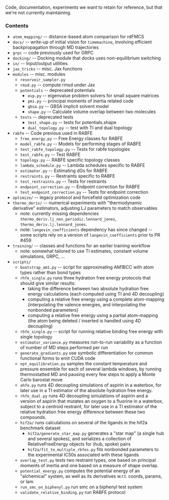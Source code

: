 Code, documentation, experiments we want to retain for reference, but that we're not currently maintaining.

### Contents
* `atom_mapping/` -- distance-based atom comparison for rdFMCS
* `docs/` -- write-up of initial vision for `timemachine`, involving efficient backpropagation through MD trajectories
* `grpc` -- code previously used for GRPC
* `docking/` -- Docking module that docks uses non-equilibrium switching
* `io/` -- Input/output utilities
* `jax_tricks` -- misc. Jax functions
* `modules` -- misc. modules
   * `reservoir_sampler.py`
   * `rmsd.py` -- compute rmsd under Jax
   * `potentials` -- deprecated potentials
     * `evp.py` -- eigenvalue problem solvers for small square matrices
     * `pmi.py` -- principal moments of inertia related code
     * `gbsa.py` -- GBSA implicit solvent model
     * `shape.py` -- Calculate volume overlap between two molecules
   * `tests` -- deprecated tests
     * `test_shape.py` -- tests for potentials.shape
     * `dual_topology.py` -- test with TI and dual topology
* `rabfe` -- Code previous used in RABFE
   * `free_energy.py` -- Free Energy classes for RABFE
   * `model_rabfe.py` -- Models for performing stages of RABFE
   * `test_rabfe_topology.py` -- Tests for rabfe topologies
   * `test_rabfe.py` -- Test RABFE
   * `topology.py` -- RABFE specific topology classes
   * `lambda_schedule.py` -- Lambda schedules specific to RABFE
   * `estimator.py` -- Estimating dGs for RABFE
   * `restraints.py` -- Restraints specific to RABFE
   * `test_restraints.py` -- Tests for restraints
   * `endpoint_correction.py` -- Endpoint correction for RABFE
   * `test_endpoint_correction.py` -- Tests for endpoint correction
* `optimize/` -- legacy protocol and forcefield optimization code
* `thermo_deriv/` -- numerical experiments with "thermodynamic derivative" estimators, adjusting LJ parameters to match observables
    * note: currently missing dependencies `thermo_deriv.lj_non_periodic.lennard_jones`, `thermo_deriv.lj.lennard_jones`.
    * note: `langevin_coefficients` dependency has since changed -- some scripts rely on a version of `langevin_coefficients` prior to PR #459
* `training/` -- classes and functions for an earlier training workflow
    * note: somewhat tailored to use TI estimates, constant volume simulations, GRPC, ...
* `scripts/`
  * `bootstrap_am1.py` -- script for approximating AM1BCC with atom types rather than bond types
  * `rhfe_single.py` runs three hydration free energy protocols that should give similar results:
    * taking the difference between two absolute hydration free energy calculations (each computed using TI and 4D decoupling)
    * computing a relative free energy using a complete atom-mapping (interpolating the valence energies, and interpolating the nonbonded parameters)
    * computing a relative free energy using a partial atom-mapping (the atom being deleted / inserted is handled using 4D decoupling)
  * `rbfe_single.py` -- script for running relative binding free energy with single topology
  * `estimator_variance.py` measures run-to-run variability as a function of number of MD steps performed per run
  * `generate_gradients.py` use symbolic differentiation for common functional forms to emit CUDA code
  * `npt_equilibration.py` samples the constant temperature and pressure ensemble for each of several lambda windows, by running thermostatted MD and pausing every few steps to apply a Monte Carlo barostat move
  * `ahfe.py` runs 4D decoupling simulations of aspirin in a waterbox, for later use in a TI estimator of the absolute hydration free energy.
  * `rhfe_dual.py` runs 4D decoupling simulations of aspirin and a version of aspirin that mutates an oxygen to a fluorine in a waterbox, subject to a centroid restraint, for later use in a TI estimator of the relative hydration free energy difference between these two compounds.
  * `hif2a/` runs calculations on several of the ligands in the hif2a benchmark dataset
    * `hif2a/generate_star_map.py` generates a "star map" (a single hub and several spokes), and serializes a collection of   RelativeFreeEnergy objects for (hub, spoke) pairs
    * `hif2a/fit_to_multiple_rbfes.py` fits nonbonded parameters to the experimental IC50s associated with these ligands
  * `overlap_test.py` tests two restraint types, one based on principal moments of inertia and one based on a measure of shape overlap.
  * `potential_energy.py` computes the potential energy of an "alchemical" system, as well as its derivatives w.r.t. coords, params, or lam
  * `run_smc_on_biphenyl.py` run smc on a biphenyl test system
  * `validate_relative_binding.py` run RABFE protocol
